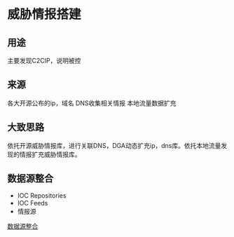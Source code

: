 # 威胁情报搭建
## 用途
主要发现C2CIP，说明被控
## 来源
各大开源公布的ip，域名
DNS收集相关情报
本地流量数据扩充
## 大致思路
依托开源威胁情报库，进行关联DNS，DGA动态扩充ip，dns库。依托本地流量发现的情报扩充威胁情报库。

## 数据源整合
+ IOC Repositories
+ IOC Feeds
+ 情报源

[数据源整合](https://wiki.y1ng.org/0x1_%E5%A8%81%E8%83%81%E6%83%85%E6%8A%A5/1xD_%E5%A8%81%E8%83%81%E6%83%85%E6%8A%A5%E6%95%B0%E6%8D%AE%E6%BA%90/)